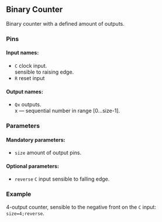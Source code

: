 ## Binary Counter

Binary counter with a defined amount of outputs.

### Pins

#### Input names:

- `C` clock input.  
  sensible to raising edge.
- `R` reset input

#### Output names:

- `Qx` outputs.  
  x — sequential number in range [0…size-1].

### Parameters

#### Mandatory parameters:

- `size` amount of output pins.

#### Optional parameters:

- `reverse` `C` input sensible to falling edge.

### Example

4-output counter, sensible to the negative front on the `C` input: `size=4;reverse`.
 
